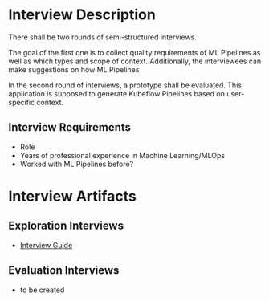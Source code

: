 # Interview Description
There shall be two rounds of semi-structured interviews.

The goal of the first one is to collect quality requirements of ML Pipelines as well as which types and scope of context. Additionally, the interviewees can make suggestions on how ML Pipelines

In the second round of interviews, a prototype shall be evaluated. This application is supposed to generate Kubeflow Pipelines based on  user-specific context.

## Interview Requirements
- Role
- Years of professional experience in Machine Learning/MLOps
- Worked with ML Pipelines before?

# Interview Artifacts
## Exploration Interviews
- [Interview Guide](interview1-guide.md)

## Evaluation Interviews
- to be created

